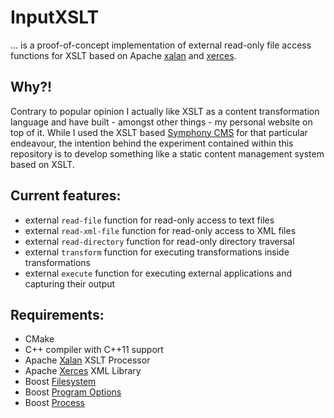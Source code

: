 # InputXSLT

... is a proof-of-concept implementation of external read-only file access functions for XSLT based on Apache [xalan](https://xalan.apache.org/) and [xerces](https://xerces.apache.org/).

## Why?!

Contrary to popular opinion I actually like XSLT as a content transformation language and have built - amongst other things - my personal website on top of it. While I used the XSLT based [Symphony CMS](http://www.getsymphony.com/)  for that particular endeavour, the intention behind the experiment contained within this repository is to develop something like a static content management system based on XSLT.

## Current features:

- external `read-file` function for read-only access to text files
- external `read-xml-file` function for read-only access to XML files
- external `read-directory` function for read-only directory traversal
- external `transform` function for executing transformations inside transformations
- external `execute` function for executing external applications and capturing their output

## Requirements:

- CMake
- C++ compiler with C++11 support
- Apache [Xalan](https://xalan.apache.org/) XSLT Processor
- Apache [Xerces](https://xerces.apache.org/) XML Library
- Boost [Filesystem](http://www.boost.org/doc/libs/1_55_0/libs/filesystem/doc/index.htm)
- Boost [Program Options](http://www.boost.org/doc/libs/1_55_0/doc/html/program_options.html)
- Boost [Process](http://www.highscore.de/boost/process/index.html)
